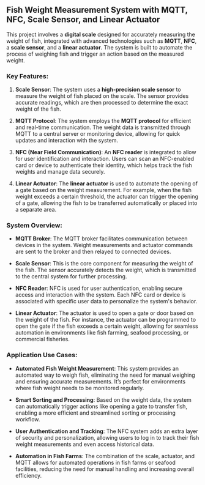 ## Fish Weight Measurement System with MQTT, NFC, Scale Sensor, and Linear Actuator

This project involves a **digital scale** designed for accurately measuring the weight of fish, integrated with advanced technologies such as **MQTT**, **NFC**, a **scale sensor**, and a **linear actuator**. The system is built to automate the process of weighing fish and trigger an action based on the measured weight.

### Key Features:

1. **Scale Sensor**: The system uses a **high-precision scale sensor** to measure the weight of fish placed on the scale. The sensor provides accurate readings, which are then processed to determine the exact weight of the fish.

2. **MQTT Protocol**: The system employs the **MQTT protocol** for efficient and real-time communication. The weight data is transmitted through MQTT to a central server or monitoring device, allowing for quick updates and interaction with the system.

3. **NFC (Near Field Communication)**: An **NFC reader** is integrated to allow for user identification and interaction. Users can scan an NFC-enabled card or device to authenticate their identity, which helps track the fish weights and manage data securely.

4. **Linear Actuator**: The **linear actuator** is used to automate the opening of a gate based on the weight measurement. For example, when the fish weight exceeds a certain threshold, the actuator can trigger the opening of a gate, allowing the fish to be transferred automatically or placed into a separate area.

### System Overview:

- **MQTT Broker**: The MQTT broker facilitates communication between devices in the system. Weight measurements and actuator commands are sent to the broker and then relayed to connected devices.
  
- **Scale Sensor**: This is the core component for measuring the weight of the fish. The sensor accurately detects the weight, which is transmitted to the central system for further processing.

- **NFC Reader**: NFC is used for user authentication, enabling secure access and interaction with the system. Each NFC card or device is associated with specific user data to personalize the system's behavior.

- **Linear Actuator**: The actuator is used to open a gate or door based on the weight of the fish. For instance, the actuator can be programmed to open the gate if the fish exceeds a certain weight, allowing for seamless automation in environments like fish farming, seafood processing, or commercial fisheries.

### Application Use Cases:

- **Automated Fish Weight Measurement**: This system provides an automated way to weigh fish, eliminating the need for manual weighing and ensuring accurate measurements. It’s perfect for environments where fish weight needs to be monitored regularly.

- **Smart Sorting and Processing**: Based on the weight data, the system can automatically trigger actions like opening a gate to transfer fish, enabling a more efficient and streamlined sorting or processing workflow.

- **User Authentication and Tracking**: The NFC system adds an extra layer of security and personalization, allowing users to log in to track their fish weight measurements and even access historical data.

- **Automation in Fish Farms**: The combination of the scale, actuator, and MQTT allows for automated operations in fish farms or seafood facilities, reducing the need for manual handling and increasing overall efficiency.


